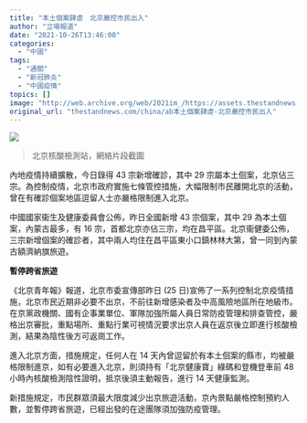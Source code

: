 ```yaml
---
title: "本土個案肆虐　北京嚴控市民出入"
author: "立場報道"
date: "2021-10-26T13:46:00"
categories:
  - "中國"
tags:
  - "通關"
  - "新冠肺炎"
  - "中國疫情"
topics: []
image: "http://web.archive.org/web/2021im_/https://assets.thestandnews.com/media/photos/Layer_1_RK5CFV0.png"
original_url: "thestandnews.com/china/ab本土個案肆虐-北京嚴控市民出入"
---
```

![](http://web.archive.org/web/2021im_/https://assets.thestandnews.com/media/photos/Layer_1_RK5CFV0.png)
> 北京核酸檢測站，網絡片段截圖

內地疫情持續擴散，今日錄得 43 宗新增確診，其中 29 宗屬本土佪案，北京佔三宗。為控制疫情，北京市政府實施七條管控措施，大幅限制市民離開北京的活動，曾在有確診個案地區逗留人士亦嚴格限制進入北京。

中國國家衞生及健康委員會公佈，昨日全國新增 43 宗個案，其中 29 為本土個案，內蒙古最多，有 16 宗，首都北京亦佔三宗，均在昌平區。北京衞健委公佈，三宗新增個案的確診者，其中兩人均住在昌平區東小口鎮林林大第，曾一同到內蒙古額濟納旗旅遊。

**暫停跨省旅遊**

《北京青年報》報道，北京市委宣傳部昨日 (25 日)宣佈了一系列控制北京疫情措施，北京市民近期非必要不出京，不前往新增感染者及中高風險地區所在地級市。在京黨政機關、國有企事業單位、軍隊加強所屬人員日常防疫管理和排查管控，嚴格出京審批，重點場所、重點行業可視情況要求出京人員在返京後立即進行核酸檢測，結果為陰性後方可返崗工作。

進入北京方面，措施規定，任何人在 14 天內曾逗留於有本土佪案的縣市，均被嚴格限制進京，如有必要進入北京，則須持有「北京健康寶」綠碼和登機登車前 48 小時內核酸檢測陰性證明，抵京後須主動報告，進行 14 天健康監測。

新措施規定，市民群眾須最大限度減少出京旅遊活動，京內景點嚴格控制預約人數，並暫停跨省旅遊，已經出發的在途團隊須加強防疫管理。